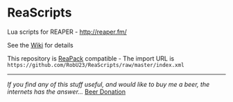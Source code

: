 # ReaScripts

Lua scripts for REAPER - http://reaper.fm/ 

See the [Wiki](https://github.com/RobU23/ReaScripts/wiki) for details

This repository is [ReaPack](https://reapack.com/) compatible - The import URL is `https://github.com/RobU23/ReaScripts/raw/master/index.xml`

---
*If you find any of this stuff useful, and would like to buy me a beer, the internets has the answer...*
[Beer Donation](https://www.paypal.me/RobUrquhart)
